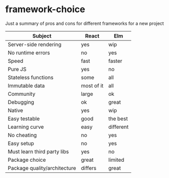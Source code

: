 # framework-choice
Just a summary of pros and cons for different frameworks for a new project


| Subject                                    | React       | Elm       |
|--------------------------------------------|-------------|-----------|
| Server-side rendering                      | yes         | wip       |
| No runtime errors                          | no          | yes       |
| Speed                                      | fast        | faster    |
| Pure JS                                    | yes         | no        |
| Stateless functions                        | some        | all       |
| Immutable data                             | most of it  | all       |
| Community                                  | large       | ok        |
| Debugging                                  | ok          | great     |
| Native                                     | yes         | wip       |
| Easy testable                              | good        | the best  |
| Learning curve                             | easy        | different |
| No cheating                                | no          | yes       |
| Easy setup                                 | no          | yes       |
| Must learn third party libs                | yes         | no        |
| Package choice                             | great       | limited   |
| Package quality/architecture               | differs     | great     |
